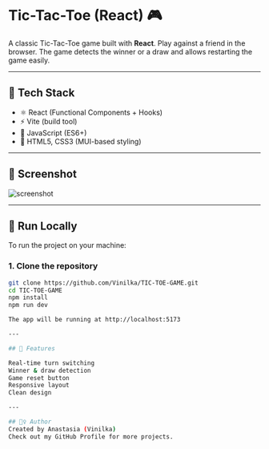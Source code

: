# Tic-Tac-Toe (React) 🎮

A classic Tic-Tac-Toe game built with **React**. Play against a friend in the browser. The game detects the winner or a draw and allows restarting the game easily.

---

## 🔧 Tech Stack

- ⚛️ React (Functional Components + Hooks)
- ⚡ Vite (build tool)
- 🧠 JavaScript (ES6+)
- 🧾 HTML5, CSS3 (MUI-based styling)

---

## 📸 Screenshot
![screenshot](https://github.com/user-attachments/assets/81756cb4-3377-47e9-b104-409b94d9899d)

---

## 🚀 Run Locally

To run the project on your machine:

### 1. Clone the repository

```bash
git clone https://github.com/Vinilka/TIC-TOE-GAME.git
cd TIC-TOE-GAME
npm install
npm run dev

The app will be running at http://localhost:5173

---

## 🧠 Features

Real-time turn switching
Winner & draw detection
Game reset button
Responsive layout
Clean design 

---

## 🙋‍♀️ Author
Created by Anastasia (Vinilka)
Check out my GitHub Profile for more projects.


